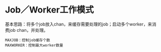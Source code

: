 # Job／Worker工作模式 

基本思路：将多个job放入chan，来缓存需要处理的job；启动多个worker，来消费job chan，并处理。

    MAXJOB：控制job缓存个数
    MAXWORKER：控制最大worker数量